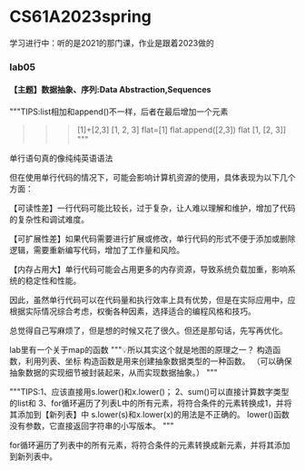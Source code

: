 # CS61A2023spring
学习进行中：听的是2021的那门课，作业是跟着2023做的
<h3>lab05
</h3>
<h4>【主题】数据抽象、序列:Data Abstraction,Sequences
</h4>

  """TIPS:list相加和append()不一样，后者在最后增加一个元素
>>> [1]+[2,3]
[1, 2, 3]
>>> flat=[1]
>>> flat.append([2,3])
>>> flat
[1, [2, 3]]
"""
<p>单行语句真的像纯纯英语语法</p>
<p>
但在使用单行代码的情况下，可能会影响计算机资源的使用，具体表现为以下几个方面：

【可读性差】一行代码可能比较长，过于复杂，让人难以理解和维护，增加了代码的复杂性和调试难度。

【可扩展性差】如果代码需要进行扩展或修改，单行代码的形式不便于添加或删除逻辑，需要重新编写代码，增加了工作量和风险。

【内存占用大】单行代码可能会占用更多的内存资源，导致系统负载加重，影响系统的稳定性和性能。

因此，虽然单行代码可以在代码量和执行效率上具有优势，但是在实际应用中，应根据实际情况综合考虑，权衡各种因素，选择适合的编程风格和技巧。</p>

<p>总觉得自己写麻烦了，但是想的时候又花了很久。但还是那句话，先写再优化。</p>
<p>lab里有一个关于map的函数
"""💡所以其实这个就是地图的原理之一？
    构造函数，利用列表、坐标
    构造函数是用来创建抽象数据类型的一种函数。
    （可以确保抽象数据的实现细节被封装起来，从而实现数据抽象。）
    """</p>
<p>
"""TIPS:1、应该直接用s.lower()和x.lower()；
2、sum()可以直接计算数字类型的list和
3、for循环遍历了列表L中的所有元素，将符合条件的元素转换成1，并将其添加到【新列表】中
s.lower(s)和x.lower(x)的用法是不正确的。
lower()函数没有参数，它直接返回字符串的小写版本。
"""</p>
<p>
for循环遍历了列表中的所有元素，将符合条件的元素转换成新元素，并将其添加到新列表中。</p>











